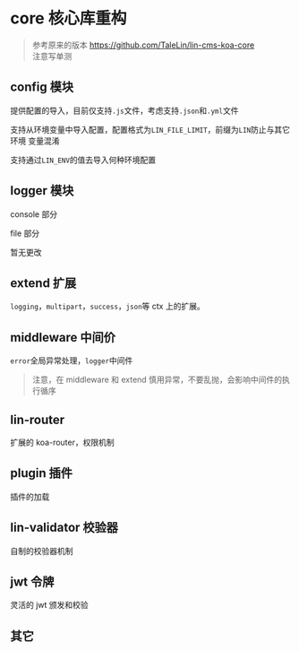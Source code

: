 # core 核心库重构

> 参考原来的版本 https://github.com/TaleLin/lin-cms-koa-core  
> 注意写单测

## config 模块

提供配置的导入，目前仅支持`.js`文件，考虑支持`.json`和`.yml`文件

支持从环境变量中导入配置，配置格式为`LIN_FILE_LIMIT`，前缀为`LIN`防止与其它环境
变量混淆

支持通过`LIN_ENV`的值去导入何种环境配置

## logger 模块

console 部分

file 部分

暂无更改

## extend 扩展

`logging`，`multipart`，`success`，`json`等 ctx 上的扩展。

## middleware 中间价

`error`全局异常处理，`logger`中间件

> 注意，在 middleware 和 extend 慎用异常，不要乱抛，会影响中间件的执行循序

## lin-router

扩展的 koa-router，权限机制

## plugin 插件

插件的加载

## lin-validator 校验器

自制的校验器机制

## jwt 令牌

灵活的 jwt 颁发和校验

## 其它
